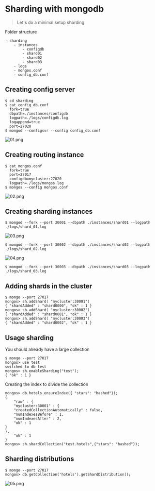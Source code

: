 # Sharding with mongodb

> Let's do a minimal setup sharding.

Folder structure
```
- sharding
    - instances
        - configdb
        - shard01
        - shard02
        - shard03
    - logs
    - mongos.conf
    - config_db.conf
```

## Creating config server
```
$ cd sharding
$ cat config_db.conf
  fork=true
  dbpath=./instances/configdb
  logpath=./logs/configdb.log
  logappend=true
  port=27020
$ mongod --configsvr --config config_db.conf
```
![01.png](https://s3-us-west-2.amazonaws.com/sample-sharding-mongodb/01.png)

## Creating routing instance
```
$ cat mongos.conf
  fork=true
  port=27017
  configdb=mycluster:27020
  logpath=./logs/mongos.log
$ mongos --config mongos.conf
```
![02.png](https://s3-us-west-2.amazonaws.com/sample-sharding-mongodb/02.png)

## Creating sharding instances
```
$ mongod --fork --port 30001 --dbpath ./instances/shard01 --logpath ./logs/shard_01.log
```
![03.png](https://s3-us-west-2.amazonaws.com/sample-sharding-mongodb/03.png)

```
$ mongod --fork --port 30002 --dbpath ./instances/shard02 --logpath ./logs/shard_02.log
```
![04.png](https://s3-us-west-2.amazonaws.com/sample-sharding-mongodb/04.png)

```
$ mongod --fork --port 30003 --dbpath ./instances/shard03 --logpath ./logs/shard_03.log
```

## Adding shards in the cluster
```
$ mongo --port 27017
mongos> sh.addShard( "mycluster:30001")
{ "shardAdded" : "shard0000", "ok" : 1 }
mongos> sh.addShard( "mycluster:30002")
{ "shardAdded" : "shard0001", "ok" : 1 }
mongos> sh.addShard( "mycluster:30003")
{ "shardAdded" : "shard0002", "ok" : 1 }
```

## Usage sharding
You should already have a large collection
```
$ mongo --port 27017
mongos> use test
switched to db test
mongos> sh.enableSharding("test");
{ "ok" : 1 }
```

Creating the index to divide the collection
```
mongos> db.hotels.ensureIndex({ "stars": "hashed"});
{
    "raw" : {
    "mycluster:30001" : {
    "createdCollectionAutomatically" : false,
    "numIndexesBefore" : 1,
    "numIndexesAfter" : 2,
    "ok" : 1
}
},
    "ok" : 1
}
mongos> sh.shardCollection("test.hotels",{"stars": "hashed"});
```

## Sharding distributions
```
$ mongo --port 27017
mongos> db.getCollection('hotels').getShardDistribution();
```
![05.png](https://s3-us-west-2.amazonaws.com/sample-sharding-mongodb/05.png)
